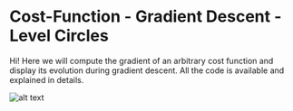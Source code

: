 # Cost-Function - Gradient Descent - Level Circles

Hi! 
Here we will compute the gradient of an arbitrary cost function and display its evolution during gradient descent. 
All the code is available and explained in details.

![alt text](https://github.com/joctet/Gradient-Descent---Evolution-of-the-Cost-Function/blob/main/grad_descent_visu.png)
